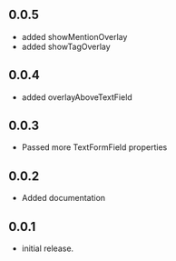 ## 0.0.5

* added showMentionOverlay
* added showTagOverlay

## 0.0.4

* added overlayAboveTextField

## 0.0.3

* Passed more TextFormField properties

## 0.0.2

* Added documentation

## 0.0.1

* initial release.
